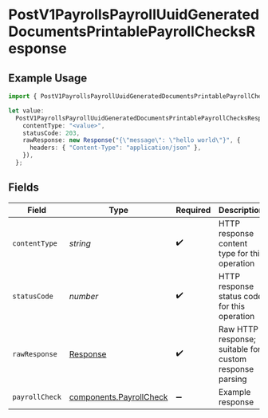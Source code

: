 # PostV1PayrollsPayrollUuidGeneratedDocumentsPrintablePayrollChecksResponse

## Example Usage

```typescript
import { PostV1PayrollsPayrollUuidGeneratedDocumentsPrintablePayrollChecksResponse } from "@gusto/embedded-api/models/operations/postv1payrollspayrolluuidgenerateddocumentsprintablepayrollchecks.js";

let value:
  PostV1PayrollsPayrollUuidGeneratedDocumentsPrintablePayrollChecksResponse = {
    contentType: "<value>",
    statusCode: 203,
    rawResponse: new Response("{\"message\": \"hello world\"}", {
      headers: { "Content-Type": "application/json" },
    }),
  };
```

## Fields

| Field                                                                 | Type                                                                  | Required                                                              | Description                                                           |
| --------------------------------------------------------------------- | --------------------------------------------------------------------- | --------------------------------------------------------------------- | --------------------------------------------------------------------- |
| `contentType`                                                         | *string*                                                              | :heavy_check_mark:                                                    | HTTP response content type for this operation                         |
| `statusCode`                                                          | *number*                                                              | :heavy_check_mark:                                                    | HTTP response status code for this operation                          |
| `rawResponse`                                                         | [Response](https://developer.mozilla.org/en-US/docs/Web/API/Response) | :heavy_check_mark:                                                    | Raw HTTP response; suitable for custom response parsing               |
| `payrollCheck`                                                        | [components.PayrollCheck](../../models/components/payrollcheck.md)    | :heavy_minus_sign:                                                    | Example response                                                      |